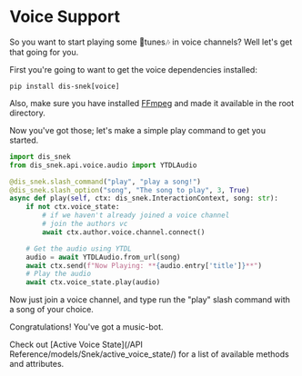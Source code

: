 # Voice Support

So you want to start playing some 🎵tunes🎶 in voice channels? Well let's get that going for you.

First you're going to want to get the voice dependencies installed:
```
pip install dis-snek[voice]
```
Also, make sure you have installed [FFmpeg](https://ffmpeg.org/) and made it available in the root directory.

Now you've got those; let's make a simple play command to get you started.

```python
import dis_snek
from dis_snek.api.voice.audio import YTDLAudio

@dis_snek.slash_command("play", "play a song!")
@dis_snek.slash_option("song", "The song to play", 3, True)
async def play(self, ctx: dis_snek.InteractionContext, song: str):
    if not ctx.voice_state:
        # if we haven't already joined a voice channel
        # join the authors vc
        await ctx.author.voice.channel.connect()

    # Get the audio using YTDL
    audio = await YTDLAudio.from_url(song)
    await ctx.send(f"Now Playing: **{audio.entry['title']}**")
    # Play the audio
    await ctx.voice_state.play(audio)
```

Now just join a voice channel, and type run the "play" slash command with a song of your choice.

Congratulations! You've got a music-bot.

Check out [Active Voice State](/API Reference/models/Snek/active_voice_state/) for a list of available methods and attributes.
